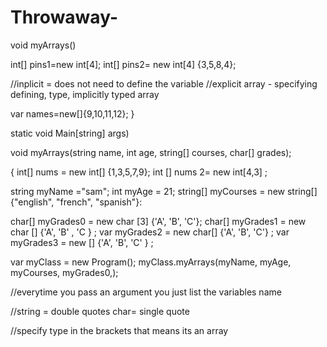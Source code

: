 # Throwaway-

void myArrays()

int[] pins1=new int[4];
int[] pins2= new int[4] {3,5,8,4}; 

//inplicit = does not need to define the variable
 //explicit array - specifying defining, type,
implicitly typed array
 

var names=new[]{9,10,11,12}; 
 } 
 
 static void Main[string] args) 
 
 void myArrays(string name, int age, string[] courses, char[] grades); 
 
{ int[] nums = new int[] {1,3,5,7,9};
int [] nums 2= new int[4,3] ;

string myName ="sam";
int myAge = 21;
string[] myCourses = new string[] {"english", "french", "spanish"}: 

char[] myGrades0 = new char [3] {'A', 'B', 'C'};
char[] myGrades1 = new char [] {'A', 'B' , 'C } ;
var myGrades2 = new char[] {'A', 'B', 'C'} ;
var myGrades3 = new [] {'A', 'B', 'C' } ;

var myClass = new Program();
myClass.myArrays(myName, myAge, myCourses, myGrades0,); 

//everytime you pass an argument you just list the variables name
 
//string = double quotes char= single quote 

//specify type in the brackets that means its an array 
